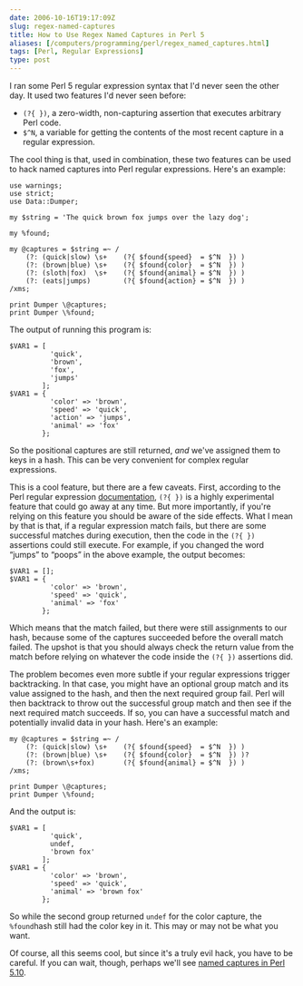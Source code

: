 ```yaml
--- 
date: 2006-10-16T19:17:09Z
slug: regex-named-captures
title: How to Use Regex Named Captures in Perl 5
aliases: [/computers/programming/perl/regex_named_captures.html]
tags: [Perl, Regular Expressions]
type: post
---
```


I ran some Perl 5 regular expression syntax that I'd never seen the other day.
It used two features I'd never seen before:

-   `(?{ })`, a zero-width, non-capturing assertion that executes arbitrary Perl
    code.
-   `$^N`, a variable for getting the contents of the most recent capture in a
    regular expression.

The cool thing is that, used in combination, these two features can be used to
hack named captures into Perl regular expressions. Here's an example:

    use warnings;
    use strict;
    use Data::Dumper;

    my $string = 'The quick brown fox jumps over the lazy dog';

    my %found;

    my @captures = $string =~ /
        (?: (quick|slow) \s+    (?{ $found{speed}  = $^N  }) )
        (?: (brown|blue) \s+    (?{ $found{color}  = $^N  }) )
        (?: (sloth|fox)  \s+    (?{ $found{animal} = $^N  }) )
        (?: (eats|jumps)        (?{ $found{action} = $^N  }) )
    /xms;

    print Dumper \@captures;
    print Dumper \%found;

The output of running this program is:

    $VAR1 = [
              'quick',
              'brown',
              'fox',
              'jumps'
            ];
    $VAR1 = {
              'color' => 'brown',
              'speed' => 'quick',
              'action' => 'jumps',
              'animal' => 'fox'
            };

So the positional captures are still returned, *and* we've assigned them to keys
in a hash. This can be very convenient for complex regular expressions.

This is a cool feature, but there are a few caveats. First, according to the
Perl regular expression [documentation], `(?{ })` is a highly experimental
feature that could go away at any time. But more importantly, if you're relying
on this feature you should be aware of the side effects. What I mean by that is
that, if a regular expression match fails, but there are some successful matches
during execution, then the code in the `(?{ })` assertions could still execute.
For example, if you changed the word “jumps” to “poops” in the above example,
the output becomes:

    $VAR1 = [];
    $VAR1 = {
              'color' => 'brown',
              'speed' => 'quick',
              'animal' => 'fox'
            };

Which means that the match failed, but there were still assignments to our hash,
because some of the captures succeeded before the overall match failed. The
upshot is that you should always check the return value from the match before
relying on whatever the code inside the `(?{ })` assertions did.

The problem becomes even more subtle if your regular expressions trigger
backtracking. In that case, you might have an optional group match and its value
assigned to the hash, and then the next required group fail. Perl will then
backtrack to throw out the successful group match and then see if the next
required match succeeds. If so, you can have a successful match and potentially
invalid data in your hash. Here's an example:

    my @captures = $string =~ /
        (?: (quick|slow) \s+    (?{ $found{speed}  = $^N  }) )
        (?: (brown|blue) \s+    (?{ $found{color}  = $^N  }) )?
        (?: (brown\s+fox)       (?{ $found{animal} = $^N  }) )
    /xms;

    print Dumper \@captures;
    print Dumper \%found;

And the output is:

    $VAR1 = [
              'quick',
              undef,
              'brown fox'
            ];
    $VAR1 = {
              'color' => 'brown',
              'speed' => 'quick',
              'animal' => 'brown fox'
            };

So while the second group returned `undef` for the color capture, the
`%found`hash still had the color key in it. This may or may not be what you
want.

Of course, all this seems cool, but since it's a truly evil hack, you have to be
careful. If you can wait, though, perhaps we'll see [named captures in Perl
5.10].

  [documentation]: http://search.cpan.org/perldoc/perlre#(?%7B_code_%7D)
    "Read about (?{ }) on CPAN"
  [named captures in Perl 5.10]: http://www.nntp.perl.org/group/perl.perl5.porters/;msgid=9b18b3110610051158h43c58810ted1017129929a539%5Bat%5Dmail.gmail.com
    "Perl 5 Porters: “[PATCH] Initial attempt at named captures for
    perls regexp engine”"
